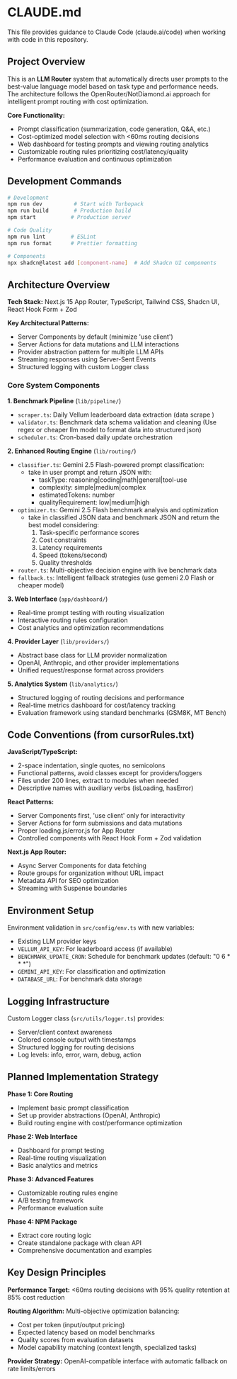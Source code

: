 # CLAUDE.md

This file provides guidance to Claude Code (claude.ai/code) when working with code in this repository.

## Project Overview

This is an **LLM Router** system that automatically directs user prompts to the best-value language model based on task type and performance needs. The architecture follows the OpenRouter/NotDiamond.ai approach for intelligent prompt routing with cost optimization.

**Core Functionality:**
- Prompt classification (summarization, code generation, Q&A, etc.)
- Cost-optimized model selection with <60ms routing decisions
- Web dashboard for testing prompts and viewing routing analytics
- Customizable routing rules prioritizing cost/latency/quality
- Performance evaluation and continuous optimization

## Development Commands

```bash
# Development
npm run dev          # Start with Turbopack
npm run build        # Production build
npm start           # Production server

# Code Quality  
npm run lint        # ESLint
npm run format      # Prettier formatting

# Components
npx shadcn@latest add [component-name]  # Add Shadcn UI components
```

## Architecture Overview

**Tech Stack:** Next.js 15 App Router, TypeScript, Tailwind CSS, Shadcn UI, React Hook Form + Zod

**Key Architectural Patterns:**
- Server Components by default (minimize 'use client')
- Server Actions for data mutations and LLM interactions
- Provider abstraction pattern for multiple LLM APIs
- Streaming responses using Server-Sent Events
- Structured logging with custom Logger class

### Core System Components

**1. Benchmark Pipeline** (`lib/pipeline/`)
- `scraper.ts`: Daily Vellum leaderboard data extraction (data scrape )
- `validator.ts`: Benchmark data schema validation and cleaning (Use regex or cheaper llm model to format data into structured json)
- `scheduler.ts`: Cron-based daily update orchestration

**2. Enhanced Routing Engine** (`lib/routing/`)
- `classifier.ts`: Gemini 2.5 Flash-powered prompt classification:
    - take in user prompt and return JSON with:
        - taskType: reasoning|coding|math|general|tool-use
        - complexity: simple|medium|complex
        - estimatedTokens: number
        - qualityRequirement: low|medium|high
- `optimizer.ts`: Gemini 2.5 Flash benchmark analysis and optimization 
    - take in classified JSON data and benchmark JSON and return the best model considering:
        1. Task-specific performance scores
        2. Cost constraints
        3. Latency requirements
        4. Speed (tokens/second)
        5. Quality thresholds
- `router.ts`: Multi-objective decision engine with live benchmark data
- `fallback.ts`: Intelligent fallback strategies (use gemeni 2.0 Flash or cheaper model)

**3. Web Interface** (`app/dashboard/`)
- Real-time prompt testing with routing visualization
- Interactive routing rules configuration
- Cost analytics and optimization recommendations

**4. Provider Layer** (`lib/providers/`)
- Abstract base class for LLM provider normalization
- OpenAI, Anthropic, and other provider implementations
- Unified request/response format across providers

**5. Analytics System** (`lib/analytics/`)
- Structured logging of routing decisions and performance
- Real-time metrics dashboard for cost/latency tracking
- Evaluation framework using standard benchmarks (GSM8K, MT Bench)


## Code Conventions (from cursorRules.txt)

**JavaScript/TypeScript:**
- 2-space indentation, single quotes, no semicolons
- Functional patterns, avoid classes except for providers/loggers
- Files under 200 lines, extract to modules when needed
- Descriptive names with auxiliary verbs (isLoading, hasError)

**React Patterns:**
- Server Components first, 'use client' only for interactivity
- Server Actions for form submissions and data mutations
- Proper loading.js/error.js for App Router
- Controlled components with React Hook Form + Zod validation

**Next.js App Router:**
- Async Server Components for data fetching
- Route groups for organization without URL impact
- Metadata API for SEO optimization
- Streaming with Suspense boundaries

## Environment Setup

Environment validation in `src/config/env.ts` with new variables:
- Existing LLM provider keys
- `VELLUM_API_KEY`: For leaderboard access (if available)
- `BENCHMARK_UPDATE_CRON`: Schedule for benchmark updates (default: "0 6 * * *")
- `GEMINI_API_KEY`: For classification and optimization
- `DATABASE_URL`: For benchmark data storage


## Logging Infrastructure

Custom Logger class (`src/utils/logger.ts`) provides:
- Server/client context awareness
- Colored console output with timestamps
- Structured logging for routing decisions
- Log levels: info, error, warn, debug, action

## Planned Implementation Strategy

**Phase 1: Core Routing**
- Implement basic prompt classification
- Set up provider abstractions (OpenAI, Anthropic)
- Build routing engine with cost/performance optimization

**Phase 2: Web Interface**
- Dashboard for prompt testing
- Real-time routing visualization
- Basic analytics and metrics

**Phase 3: Advanced Features**
- Customizable routing rules engine
- A/B testing framework
- Performance evaluation suite

**Phase 4: NPM Package**
- Extract core routing logic
- Create standalone package with clean API
- Comprehensive documentation and examples

## Key Design Principles

**Performance Target:** <60ms routing decisions with 95% quality retention at 85% cost reduction

**Routing Algorithm:** Multi-objective optimization balancing:
- Cost per token (input/output pricing)
- Expected latency based on model benchmarks
- Quality scores from evaluation datasets
- Model capability matching (context length, specialized tasks)

**Provider Strategy:** OpenAI-compatible interface with automatic fallback on rate limits/errors